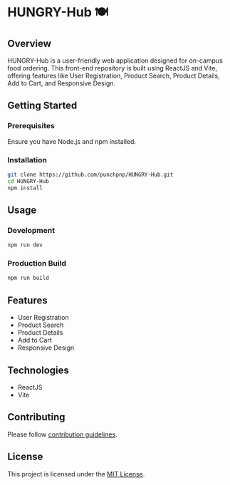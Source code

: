 # HUNGRY-Hub 🍽️

## Overview

HUNGRY-Hub is a user-friendly web application designed for on-campus food ordering. This front-end repository is built using ReactJS and Vite, offering features like User Registration, Product Search, Product Details, Add to Cart, and Responsive Design.

## Getting Started

### Prerequisites

Ensure you have Node.js and npm installed.

### Installation

```bash
git clone https://github.com/punchpnp/HUNGRY-Hub.git
cd HUNGRY-Hub
npm install
```

## Usage

### Development

```bash
npm run dev
```

### Production Build

```bash
npm run build
```

## Features

- User Registration
- Product Search
- Product Details
- Add to Cart
- Responsive Design

## Technologies

- ReactJS
- Vite

## Contributing

Please follow [contribution guidelines](CONTRIBUTING.md).

## License

This project is licensed under the [MIT License](LICENSE).
